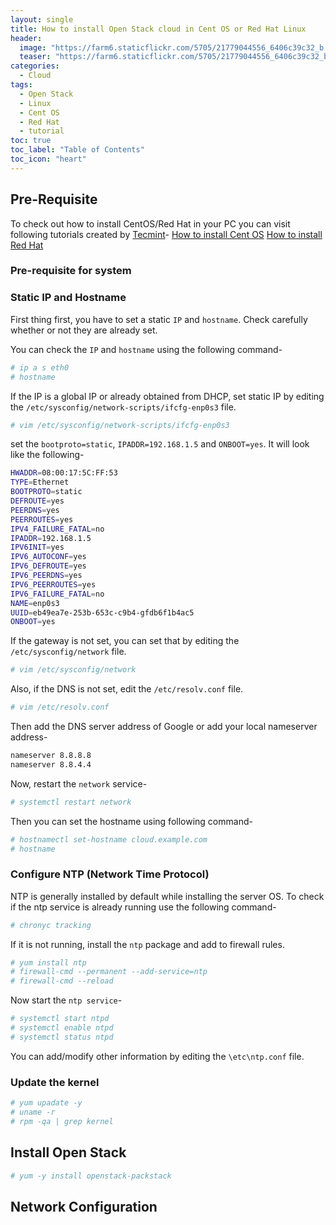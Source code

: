 ```yaml
---
layout: single
title: How to install Open Stack cloud in Cent OS or Red Hat Linux
header: 
  image: "https://farm6.staticflickr.com/5705/21779044556_6406c39c32_b.jpg"
  teaser: "https://farm6.staticflickr.com/5705/21779044556_6406c39c32_b.jpg"
categories: 
  - Cloud
tags:
  - Open Stack
  - Linux
  - Cent OS
  - Red Hat
  - tutorial
toc: true
toc_label: "Table of Contents"
toc_icon: "heart" 
---
```


## Pre-Requisite 
To check out how to install CentOS/Red Hat in your PC you can visit following tutorials created by [Tecmint][tec]-
[How to install Cent OS][cent]
[How to install Red Hat][red]

[tec]: https://www.tecmint.com/
[cent]: https://www.tecmint.com/centos-7-installation/
[red]: https://www.tecmint.com/redhat-enterprise-linux-7-installation/

### Pre-requisite for system

### Static IP and Hostname
First thing first, you have to set a static `IP` and `hostname`. Check carefully whether or not they are already set.

You can check the `IP` and `hostname` using the following command-
```bash
# ip a s eth0
# hostname
```
If the IP is a global IP or already obtained from DHCP, set static IP by editing the `/etc/sysconfig/network-scripts/ifcfg-enp0s3` file.
```bash
# vim /etc/sysconfig/network-scripts/ifcfg-enp0s3
```
set the `bootproto=static`, `IPADDR=192.168.1.5` and `ONBOOT=yes`. It will look like the following-
```bash
HWADDR=08:00:17:5C:FF:53
TYPE=Ethernet
BOOTPROTO=static
DEFROUTE=yes
PEERDNS=yes
PEERROUTES=yes
IPV4_FAILURE_FATAL=no
IPADDR=192.168.1.5
IPV6INIT=yes
IPV6_AUTOCONF=yes
IPV6_DEFROUTE=yes
IPV6_PEERDNS=yes
IPV6_PEERROUTES=yes
IPV6_FAILURE_FATAL=no
NAME=enp0s3
UUID=eb49ea7e-253b-653c-c9b4-gfdb6f1b4ac5
ONBOOT=yes
```
If the gateway is not set, you can set that by editing the `/etc/sysconfig/network` file.
```bash
# vim /etc/sysconfig/network
```
Also, if the DNS is not set, edit the `/etc/resolv.conf` file.
```bash
# vim /etc/resolv.conf
```
Then add the DNS server address of Google or add your local nameserver address-
```bash
nameserver 8.8.8.8
nameserver 8.8.4.4
```
Now, restart the `network` service-
```bash
# systemctl restart network
```
Then you can set the hostname using following command-
```bash
# hostnamectl set-hostname cloud.example.com
# hostname
```

### Configure NTP (Network Time Protocol)
NTP is generally installed by default while installing the server OS. To check if the ntp service is already running use the following command-
```bash
# chronyc tracking
```
If it is not running, install the `ntp` package and add to firewall rules.
```bash
# yum install ntp
# firewall-cmd --permanent --add-service=ntp 
# firewall-cmd --reload
```
Now start the `ntp service`-
```bash
# systemctl start ntpd
# systemctl enable ntpd
# systemctl status ntpd
```
You can add/modify other information by editing the `\etc\ntp.conf` file.

### Update the kernel
```bash
# yum upadate -y
# uname -r
# rpm -qa | grep kernel
```

## Install Open Stack
```bash
# yum -y install openstack-packstack
```

## Network Configuration

